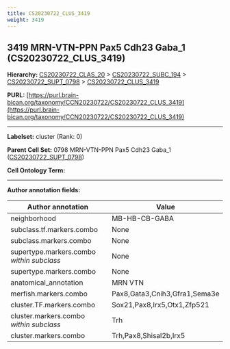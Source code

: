 ```yaml
---
title: CS20230722_CLUS_3419
weight: 3419
---
```

## 3419 MRN-VTN-PPN Pax5 Cdh23 Gaba_1 (CS20230722_CLUS_3419)
<b>Hierarchy: </b>
[CS20230722_CLAS_20](../CS20230722_CLAS_20) >
[CS20230722_SUBC_194](../CS20230722_SUBC_194) >
[CS20230722_SUPT_0798](../CS20230722_SUPT_0798) >
[CS20230722_CLUS_3419](../CS20230722_CLUS_3419)

**PURL:** [https://purl.brain-bican.org/taxonomy/CCN20230722/CS20230722_CLUS_3419](https://purl.brain-bican.org/taxonomy/CCN20230722/CS20230722_CLUS_3419)

---


**Labelset:** cluster (Rank: 0)

**Parent Cell Set:** 0798 MRN-VTN-PPN Pax5 Cdh23 Gaba_1 ([CS20230722_SUPT_0798](../CS20230722_SUPT_0798))



**Cell Ontology Term:** 

[MARKER GENES.]: #


---

[TRANSFERRED ANNOTATIONS.]: #


[AUTHOR ANNOTATION FIELDS.]: #


**Author annotation fields:**

| Author annotation | Value |
|-------------------|-------|
|neighborhood|MB-HB-CB-GABA|
|subclass.tf.markers.combo|None|
|subclass.markers.combo|None|
|supertype.markers.combo _within subclass_|None|
|supertype.markers.combo|None|
|anatomical_annotation|MRN VTN|
|merfish.markers.combo|Pax8,Gata3,Cnih3,Gfra1,Sema3e|
|cluster.TF.markers.combo|Sox21,Pax8,Irx5,Otx1,Zfp521|
|cluster.markers.combo _within subclass_|Trh|
|cluster.markers.combo|Trh,Pax8,Shisal2b,Irx5|
